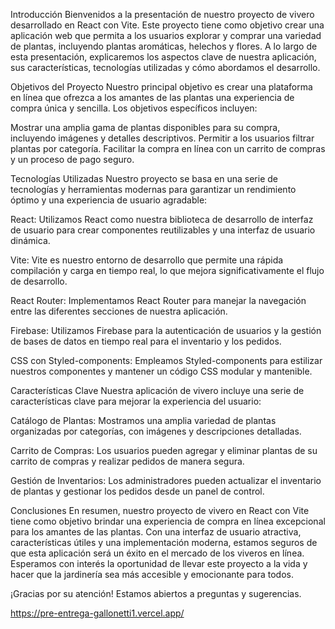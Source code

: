 Introducción
Bienvenidos a la presentación de nuestro proyecto de vivero desarrollado en React con Vite. Este proyecto tiene como objetivo crear una aplicación web que permita a los usuarios explorar y comprar una variedad de plantas, incluyendo plantas aromáticas, helechos y flores. A lo largo de esta presentación, explicaremos los aspectos clave de nuestra aplicación, sus características, tecnologías utilizadas y cómo abordamos el desarrollo.

Objetivos del Proyecto
Nuestro principal objetivo es crear una plataforma en línea que ofrezca a los amantes de las plantas una experiencia de compra única y sencilla. Los objetivos específicos incluyen:

Mostrar una amplia gama de plantas disponibles para su compra, incluyendo imágenes y detalles descriptivos.
Permitir a los usuarios filtrar plantas por categoría.
Facilitar la compra en línea con un carrito de compras y un proceso de pago seguro.

Tecnologías Utilizadas
Nuestro proyecto se basa en una serie de tecnologías y herramientas modernas para garantizar un rendimiento óptimo y una experiencia de usuario agradable:

React: Utilizamos React como nuestra biblioteca de desarrollo de interfaz de usuario para crear componentes reutilizables y una interfaz de usuario dinámica.

Vite: Vite es nuestro entorno de desarrollo que permite una rápida compilación y carga en tiempo real, lo que mejora significativamente el flujo de desarrollo.

React Router: Implementamos React Router para manejar la navegación entre las diferentes secciones de nuestra aplicación.

Firebase: Utilizamos Firebase para la autenticación de usuarios y la gestión de bases de datos en tiempo real para el inventario y los pedidos.

CSS con Styled-components: Empleamos Styled-components para estilizar nuestros componentes y mantener un código CSS modular y mantenible.

Características Clave
Nuestra aplicación de vivero incluye una serie de características clave para mejorar la experiencia del usuario:

Catálogo de Plantas: Mostramos una amplia variedad de plantas organizadas por categorías, con imágenes y descripciones detalladas.

Carrito de Compras: Los usuarios pueden agregar y eliminar plantas de su carrito de compras y realizar pedidos de manera segura.

Gestión de Inventarios: Los administradores pueden actualizar el inventario de plantas y gestionar los pedidos desde un panel de control.

Conclusiones
En resumen, nuestro proyecto de vivero en React con Vite tiene como objetivo brindar una experiencia de compra en línea excepcional para los amantes de las plantas. Con una interfaz de usuario atractiva, características útiles y una implementación moderna, estamos seguros de que esta aplicación será un éxito en el mercado de los viveros en línea. Esperamos con interés la oportunidad de llevar este proyecto a la vida y hacer que la jardinería sea más accesible y emocionante para todos.

¡Gracias por su atención! Estamos abiertos a preguntas y sugerencias.

https://pre-entrega-gallonetti1.vercel.app/
